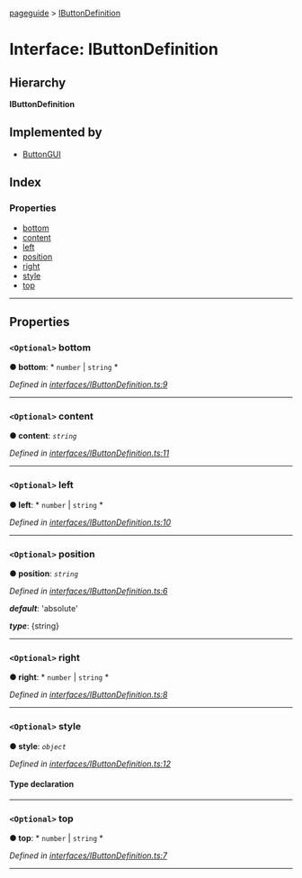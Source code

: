 [pageguide](../README.md) > [IButtonDefinition](../interfaces/ibuttondefinition.md)

# Interface: IButtonDefinition

## Hierarchy

**IButtonDefinition**

## Implemented by

* [ButtonGUI](../classes/buttongui.md)

## Index

### Properties

* [bottom](ibuttondefinition.md#bottom)
* [content](ibuttondefinition.md#content)
* [left](ibuttondefinition.md#left)
* [position](ibuttondefinition.md#position)
* [right](ibuttondefinition.md#right)
* [style](ibuttondefinition.md#style)
* [top](ibuttondefinition.md#top)

---

## Properties

<a id="bottom"></a>

### `<Optional>` bottom

**● bottom**: * `number` &#124; `string`
*

*Defined in [interfaces/IButtonDefinition.ts:9](https://github.com/Diligentia-Uitgeverij/pageguide/blob/67b5b06/src/interfaces/IButtonDefinition.ts#L9)*

___
<a id="content"></a>

### `<Optional>` content

**● content**: *`string`*

*Defined in [interfaces/IButtonDefinition.ts:11](https://github.com/Diligentia-Uitgeverij/pageguide/blob/67b5b06/src/interfaces/IButtonDefinition.ts#L11)*

___
<a id="left"></a>

### `<Optional>` left

**● left**: * `number` &#124; `string`
*

*Defined in [interfaces/IButtonDefinition.ts:10](https://github.com/Diligentia-Uitgeverij/pageguide/blob/67b5b06/src/interfaces/IButtonDefinition.ts#L10)*

___
<a id="position"></a>

### `<Optional>` position

**● position**: *`string`*

*Defined in [interfaces/IButtonDefinition.ts:6](https://github.com/Diligentia-Uitgeverij/pageguide/blob/67b5b06/src/interfaces/IButtonDefinition.ts#L6)*

*__default__*: 'absolute'

*__type__*: {string}

___
<a id="right"></a>

### `<Optional>` right

**● right**: * `number` &#124; `string`
*

*Defined in [interfaces/IButtonDefinition.ts:8](https://github.com/Diligentia-Uitgeverij/pageguide/blob/67b5b06/src/interfaces/IButtonDefinition.ts#L8)*

___
<a id="style"></a>

### `<Optional>` style

**● style**: *`object`*

*Defined in [interfaces/IButtonDefinition.ts:12](https://github.com/Diligentia-Uitgeverij/pageguide/blob/67b5b06/src/interfaces/IButtonDefinition.ts#L12)*

#### Type declaration

[key: `string`]: `string`

___
<a id="top"></a>

### `<Optional>` top

**● top**: * `number` &#124; `string`
*

*Defined in [interfaces/IButtonDefinition.ts:7](https://github.com/Diligentia-Uitgeverij/pageguide/blob/67b5b06/src/interfaces/IButtonDefinition.ts#L7)*

___

